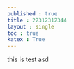 ```yaml
---
published : true 
title : 22312312344  
layout : single 
toc : true 
katex : True 
---
```

this is test asd
